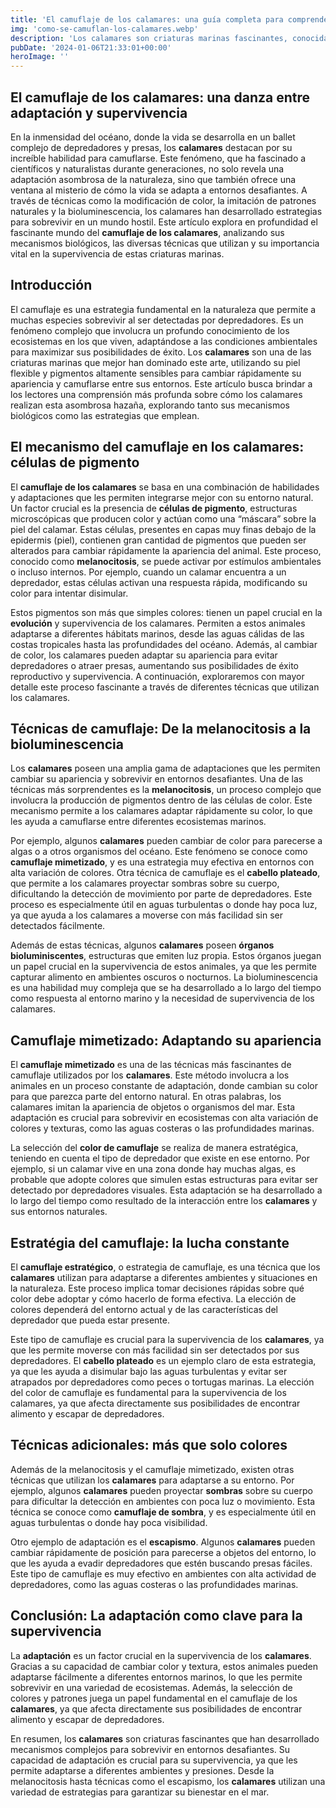 ```yaml
---
title: 'El camuflaje de los calamares: una guía completa para comprender esta fascinante habilidad - Camuflaje Militar'
img: 'como-se-camuflan-los-calamares.webp'
description: 'Los calamares son criaturas marinas fascinantes, conocidas por su impresionante habilidad para cambiar de color y camuflarse en su entorno. Esta guía completa'
pubDate: '2024-01-06T21:33:01+00:00'
heroImage: ''
---
```

    
  ## El camuflaje de los calamares: una danza entre adaptación y supervivencia

En la inmensidad del océano, donde la vida se desarrolla en un ballet complejo de depredadores y presas, los **calamares** destacan por su increíble habilidad para camuflarse. Este fenómeno, que ha fascinado a científicos y naturalistas durante generaciones, no solo revela una adaptación asombrosa de la naturaleza, sino que también ofrece una ventana al misterio de cómo la vida se adapta a entornos desafiantes. A través de técnicas como la modificación de color, la imitación de patrones naturales y la bioluminescencia, los calamares han desarrollado estrategias para sobrevivir en un mundo hostil. Este artículo explora en profundidad el fascinante mundo del **camuflaje de los calamares**, analizando sus mecanismos biológicos, las diversas técnicas que utilizan y su importancia vital en la supervivencia de estas criaturas marinas.

## Introducción
El camuflaje es una estrategia fundamental en la naturaleza que permite a muchas especies sobrevivir al ser detectadas por depredadores. Es un fenómeno complejo que involucra un profundo conocimiento de los ecosistemas en los que viven, adaptándose a las condiciones ambientales para maximizar sus posibilidades de éxito. Los **calamares** son una de las criaturas marinas que mejor han dominado este arte, utilizando su piel flexible y pigmentos altamente sensibles para cambiar rápidamente su apariencia y camuflarse entre sus entornos. Este artículo busca brindar a los lectores una comprensión más profunda sobre cómo los calamares realizan esta asombrosa hazaña, explorando tanto sus mecanismos biológicos como las estrategias que emplean.

## El mecanismo del camuflaje en los calamares: células de pigmento
El **camuflaje de los calamares** se basa en una combinación de habilidades y adaptaciones que les permiten integrarse mejor con su entorno natural. Un factor crucial es la presencia de **células de pigmento**, estructuras microscópicas que producen color y actúan como una “máscara” sobre la piel del calamar. Estas células, presentes en capas muy finas debajo de la epidermis (piel), contienen gran cantidad de pigmentos que pueden ser alterados para cambiar rápidamente la apariencia del animal. Este proceso, conocido como **melanocitosis**, se puede activar por estímulos ambientales o incluso internos. Por ejemplo, cuando un calamar encuentra a un depredador, estas células activan una respuesta rápida, modificando su color para intentar disimular.

Estos pigmentos son más que simples colores: tienen un papel crucial en la **evolución** y supervivencia de los calamares. Permiten a estos animales adaptarse a diferentes hábitats marinos, desde las aguas cálidas de las costas tropicales hasta las profundidades del océano. Además, al cambiar de color, los calamares pueden adaptar su apariencia para evitar depredadores o atraer presas, aumentando sus posibilidades de éxito reproductivo y supervivencia. A continuación, exploraremos con mayor detalle este proceso fascinante a través de diferentes técnicas que utilizan los calamares.

## Técnicas de camuflaje: De la melanocitosis a la bioluminescencia
Los **calamares** poseen una amplia gama de adaptaciones que les permiten cambiar su apariencia y sobrevivir en entornos desafiantes. Una de las técnicas más sorprendentes es la **melanocitosis**, un proceso complejo que involucra la producción de pigmentos dentro de las células de color. Este mecanismo permite a los calamares adaptar rápidamente su color, lo que les ayuda a camuflarse entre diferentes ecosistemas marinos.

Por ejemplo, algunos **calamares** pueden cambiar de color para parecerse a algas o a otros organismos del océano. Este fenómeno se conoce como **camuflaje mimetizado**, y es una estrategia muy efectiva en entornos con alta variación de colores. Otra técnica de camuflaje es el **cabello plateado**, que permite a los calamares proyectar sombras sobre su cuerpo, dificultando la detección de movimiento por parte de depredadores. Este proceso es especialmente útil en aguas turbulentas o donde hay poca luz, ya que ayuda a los calamares a moverse con más facilidad sin ser detectados fácilmente.

Además de estas técnicas, algunos **calamares** poseen **órganos bioluminiscentes**, estructuras que emiten luz propia. Estos órganos juegan un papel crucial en la supervivencia de estos animales, ya que les permite capturar alimento en ambientes oscuros o nocturnos. La bioluminescencia es una habilidad muy compleja que se ha desarrollado a lo largo del tiempo como respuesta al entorno marino y la necesidad de supervivencia de los calamares.

## Camuflaje mimetizado: Adaptando su apariencia
El **camuflaje mimetizado** es una de las técnicas más fascinantes de camuflaje utilizados por los **calamares**. Este método involucra a los animales en un proceso constante de adaptación, donde cambian su color para que parezca parte del entorno natural. En otras palabras, los calamares imitan la apariencia de objetos o organismos del mar. Esta adaptación es crucial para sobrevivir en ecosistemas con alta variación de colores y texturas, como las aguas costeras o las profundidades marinas.

La selección del **color de camuflaje** se realiza de manera estratégica, teniendo en cuenta el tipo de depredador que existe en ese entorno. Por ejemplo, si un calamar vive en una zona donde hay muchas algas, es probable que adopte colores que simulen estas estructuras para evitar ser detectado por depredadores visuales. Esta adaptación se ha desarrollado a lo largo del tiempo como resultado de la interacción entre los **calamares** y sus entornos naturales.

## Estratégia del camuflaje: la lucha constante
El **camuflaje estratégico**, o estrategia de camuflaje, es una técnica que los **calamares** utilizan para adaptarse a diferentes ambientes y situaciones en la naturaleza. Este proceso implica tomar decisiones rápidas sobre qué color debe adoptar y cómo hacerlo de forma efectiva. La elección de colores dependerá del entorno actual y de las características del depredador que pueda estar presente.

Este tipo de camuflaje es crucial para la supervivencia de los **calamares**, ya que les permite moverse con más facilidad sin ser detectados por sus depredadores. El **cabello plateado** es un ejemplo claro de esta estrategia, ya que les ayuda a disimular bajo las aguas turbulentas y evitar ser atrapados por depredadores como peces o tortugas marinas. La elección del color de camuflaje es fundamental para la supervivencia de los calamares, ya que afecta directamente sus posibilidades de encontrar alimento y escapar de depredadores.

## Técnicas adicionales: más que solo colores
Además de la melanocitosis y el camuflaje mimetizado, existen otras técnicas que utilizan los **calamares** para adaptarse a su entorno. Por ejemplo, algunos **calamares** pueden proyectar **sombras** sobre su cuerpo para dificultar la detección en ambientes con poca luz o movimiento. Esta técnica se conoce como **camuflaje de sombra**, y es especialmente útil en aguas turbulentas o donde hay poca visibilidad.

Otro ejemplo de adaptación es el **escapismo**. Algunos **calamares** pueden cambiar rápidamente de posición para parecerse a objetos del entorno, lo que les ayuda a evadir depredadores que estén buscando presas fáciles. Este tipo de camuflaje es muy efectivo en ambientes con alta actividad de depredadores, como las aguas costeras o las profundidades marinas.

## Conclusión: La adaptación como clave para la supervivencia
La **adaptación** es un factor crucial en la supervivencia de los **calamares**. Gracias a su capacidad de cambiar color y textura, estos animales pueden adaptarse fácilmente a diferentes entornos marinos, lo que les permite sobrevivir en una variedad de ecosistemas. Además, la selección de colores y patrones juega un papel fundamental en el camuflaje de los **calamares**, ya que afecta directamente sus posibilidades de encontrar alimento y escapar de depredadores.

En resumen, los **calamares** son criaturas fascinantes que han desarrollado mecanismos complejos para sobrevivir en entornos desafiantes. Su capacidad de adaptación es crucial para su supervivencia, ya que les permite adaptarse a diferentes ambientes y presiones. Desde la melanocitosis hasta técnicas como el escapismo, los **calamares** utilizan una variedad de estrategias para garantizar su bienestar en el mar.
  